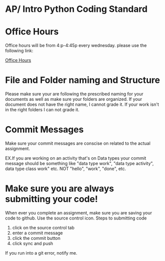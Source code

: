 # AP/ Intro Python Coding Standard


# Office Hours
Office hours will be from 4:p-4:45p every wednesday. 
please use the following link:

[Office Hours](https://us06web.zoom.us/j/84894757579?pwd=1iNeGCMiEh1rhAQqv4hbR3Ig1tvQOO.1)




# File and Folder naming and Structure
Please make sure your are following the prescribed naming for your documents as well
as make sure your folders are organized. If your document does not have the right name, I cannot grade it. If your work isn't in the right folders I can not grade it.

# Commit Messages
Make sure your commit messages are conscise on related to the actual assignment. 

EX.If you are working on an activity that's on Data types your commit message should be something like "data type work", "data type activity", data type class work" etc. NOT "hello", "work", "done", etc.

# Make sure you are always submitting your code!
When ever you complete an assignment, make sure you are saving your code to github.
Use the source control icon.
Steps to submitting code
1. click on the source control tab
2. enter a commit message
3. click the commit button
4. click sync and push

If you run into a git error, notify me.


